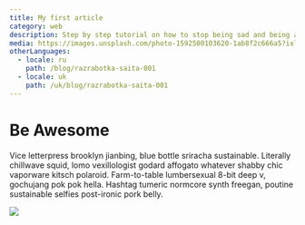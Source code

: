 ```yaml
---
title: My first article
category: web
description: Step by step tutorial on how to stop being sad and being awesome instead.
media: https://images.unsplash.com/photo-1592500103620-1ab8f2c666a5?ixlib=rb-1.2.1&ixid=eyJhcHBfaWQiOjEyMDd9&auto=format&fit=crop&w=3000&q=80
otherLanguages:
  - locale: ru
    path: /blog/razrabotka-saita-001
  - locale: uk
    path: /uk/blog/razrabotka-saita-001
---
```


# Be Awesome

Vice letterpress brooklyn jianbing, blue bottle sriracha sustainable. Literally chillwave squid, lomo vexillologist godard affogato whatever shabby chic vaporware kitsch polaroid. Farm-to-table lumbersexual 8-bit deep v, gochujang pok pok hella. Hashtag tumeric normcore synth freegan, poutine sustainable selfies post-ironic pork belly.

![](https://media.giphy.com/media/KzM1lAfJjCWNq/source.gif)
